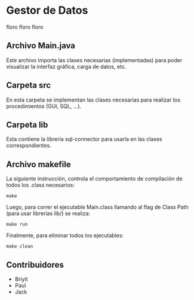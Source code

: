 # Gestor de Datos

floro floro floro

## Archivo Main.java

Este archivo importa las clases necesarias (implementadas) para poder visualizar la interfaz gráfica, carga de datos, etc.

## Carpeta src

En esta carpeta se implementan las clases necesarias para realizar los procedimientos (GUI, SQL, ...).

## Carpeta lib

Esta contiene la librería sql-connector para usarla en las clases correspondientes.

## Archivo makefile

La siguiente instrucción, controla el comportamiento de compilación de todos los .class necesarios:

``` console
make
```

Luego, para correr el ejecutable Main.class llamando al flag de Class Path (para usar librerías lib/) se realiza:

``` console
make run
```
Finalmente, para eliminar todos los ejecutables:

``` console
make clean
```

## Contribuidores

+ Briyit
+ Paul
+ Jack
